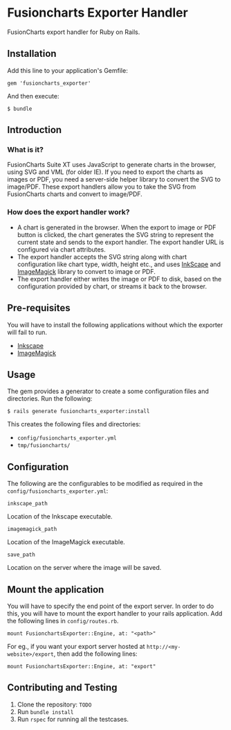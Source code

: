 # Fusioncharts Exporter Handler

FusionCharts export handler for Ruby on Rails.

## Installation

Add this line to your application's Gemfile:
~~~
gem 'fusioncharts_exporter'
~~~

And then execute:
~~~
$ bundle
~~~

## Introduction

### What is it?
FusionCharts Suite XT uses JavaScript to generate charts in the browser, using SVG and VML (for older IE). If you need to export the charts as images or PDF, you need a server-side helper library to convert the SVG to image/PDF. These export handlers allow you to take the SVG from FusionCharts charts and convert to image/PDF.

### How does the export handler work?
- A chart is generated in the browser. When the export to image or PDF button is clicked, the chart generates the SVG string to represent the current state and sends to the export handler. The export handler URL is configured via chart attributes.
- The export handler accepts the SVG string along with chart configuration like chart type, width, height etc., and uses [InkScape](https://inkscape.org/en/) and [ImageMagick](http://www.imagemagick.org/) library to convert to image or PDF.
- The export handler either writes the image or PDF to disk, based on the configuration provided by chart, or streams it back to the browser.

## Pre-requisites
You will have to install the following applications without which the exporter will fail to run.
- [Inkscape](http://inkscape.org/en/download/)
- [ImageMagick](http://www.imagemagick.org/script/download.php
)

## Usage
The gem provides a generator to create a some configuration files and directories. Run the following:
~~~
$ rails generate fusioncharts_exporter:install
~~~

This creates the following files and directories:
- `config/fusioncharts_exporter.yml`
- `tmp/fusioncharts/`

## Configuration
The following are the configurables to be modified as required in the `config/fusioncharts_exporter.yml`:

`inkscape_path`

Location of the Inkscape executable.

`imagemagick_path`

 Location of the ImageMagick executable.

`save_path`

Location on the server where the image will be saved.

## Mount the application
You will have to specify the end point of the export server. In order to do this, you will have to mount the export handler to your rails application. Add the following lines in `config/routes.rb`.

~~~
mount FusionchartsExporter::Engine, at: "<path>"
~~~

For eg., if you want your export server hosted at `http://<my-website>/export`, then add the following lines:
~~~
mount FusionchartsExporter::Engine, at: "export"
~~~

## Contributing and Testing

1. Clone the repository: `TODO`
2. Run `bundle install`
3. Run `rspec` for running all the testcases.
